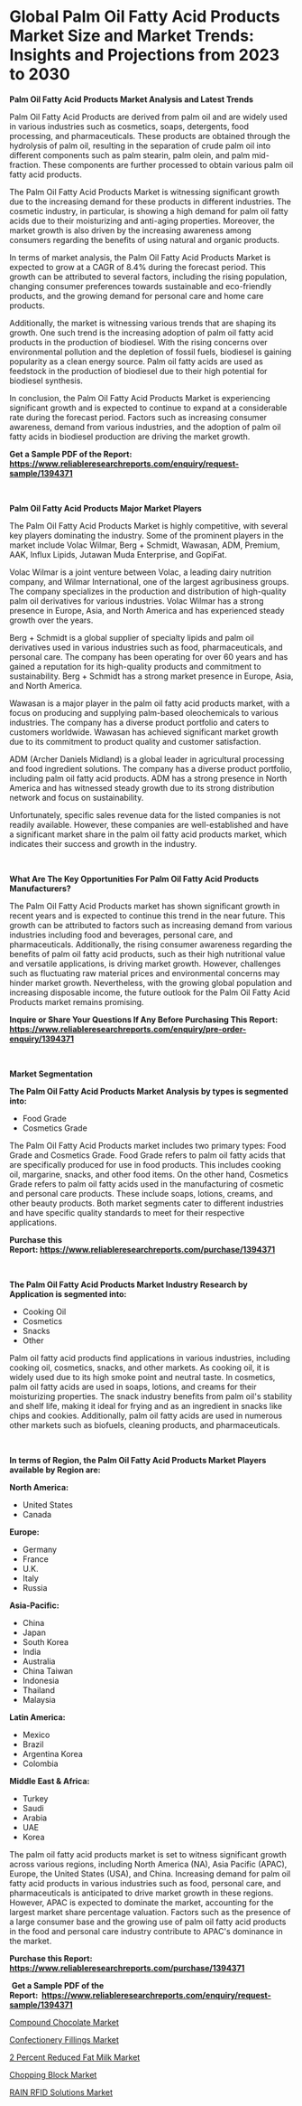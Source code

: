 <p><h1>Global Palm Oil Fatty Acid Products Market Size and Market Trends: Insights and Projections from 2023 to 2030</h1></p><p><strong>Palm Oil Fatty Acid Products Market Analysis and Latest Trends</strong></p>
<p><p>Palm Oil Fatty Acid Products are derived from palm oil and are widely used in various industries such as cosmetics, soaps, detergents, food processing, and pharmaceuticals. These products are obtained through the hydrolysis of palm oil, resulting in the separation of crude palm oil into different components such as palm stearin, palm olein, and palm mid-fraction. These components are further processed to obtain various palm oil fatty acid products.</p><p>The Palm Oil Fatty Acid Products Market is witnessing significant growth due to the increasing demand for these products in different industries. The cosmetic industry, in particular, is showing a high demand for palm oil fatty acids due to their moisturizing and anti-aging properties. Moreover, the market growth is also driven by the increasing awareness among consumers regarding the benefits of using natural and organic products.</p><p>In terms of market analysis, the Palm Oil Fatty Acid Products Market is expected to grow at a CAGR of 8.4% during the forecast period. This growth can be attributed to several factors, including the rising population, changing consumer preferences towards sustainable and eco-friendly products, and the growing demand for personal care and home care products.</p><p>Additionally, the market is witnessing various trends that are shaping its growth. One such trend is the increasing adoption of palm oil fatty acid products in the production of biodiesel. With the rising concerns over environmental pollution and the depletion of fossil fuels, biodiesel is gaining popularity as a clean energy source. Palm oil fatty acids are used as feedstock in the production of biodiesel due to their high potential for biodiesel synthesis.</p><p>In conclusion, the Palm Oil Fatty Acid Products Market is experiencing significant growth and is expected to continue to expand at a considerable rate during the forecast period. Factors such as increasing consumer awareness, demand from various industries, and the adoption of palm oil fatty acids in biodiesel production are driving the market growth.</p></p>
<p><strong>Get a Sample PDF of the Report:&nbsp; <a href="https://www.reliableresearchreports.com/enquiry/request-sample/1394371">https://www.reliableresearchreports.com/enquiry/request-sample/1394371</a></strong></p>
<p>&nbsp;</p>
<p><strong>Palm Oil Fatty Acid Products Major Market Players</strong></p>
<p><p>The Palm Oil Fatty Acid Products Market is highly competitive, with several key players dominating the industry. Some of the prominent players in the market include Volac Wilmar, Berg + Schmidt, Wawasan, ADM, Premium, AAK, Influx Lipids, Jutawan Muda Enterprise, and GopiFat. </p><p>Volac Wilmar is a joint venture between Volac, a leading dairy nutrition company, and Wilmar International, one of the largest agribusiness groups. The company specializes in the production and distribution of high-quality palm oil derivatives for various industries. Volac Wilmar has a strong presence in Europe, Asia, and North America and has experienced steady growth over the years.</p><p>Berg + Schmidt is a global supplier of specialty lipids and palm oil derivatives used in various industries such as food, pharmaceuticals, and personal care. The company has been operating for over 60 years and has gained a reputation for its high-quality products and commitment to sustainability. Berg + Schmidt has a strong market presence in Europe, Asia, and North America.</p><p>Wawasan is a major player in the palm oil fatty acid products market, with a focus on producing and supplying palm-based oleochemicals to various industries. The company has a diverse product portfolio and caters to customers worldwide. Wawasan has achieved significant market growth due to its commitment to product quality and customer satisfaction.</p><p>ADM (Archer Daniels Midland) is a global leader in agricultural processing and food ingredient solutions. The company has a diverse product portfolio, including palm oil fatty acid products. ADM has a strong presence in North America and has witnessed steady growth due to its strong distribution network and focus on sustainability.</p><p>Unfortunately, specific sales revenue data for the listed companies is not readily available. However, these companies are well-established and have a significant market share in the palm oil fatty acid products market, which indicates their success and growth in the industry.</p></p>
<p>&nbsp;</p>
<p><strong>What Are The Key Opportunities For Palm Oil Fatty Acid Products Manufacturers?</strong></p>
<p><p>The Palm Oil Fatty Acid Products market has shown significant growth in recent years and is expected to continue this trend in the near future. This growth can be attributed to factors such as increasing demand from various industries including food and beverages, personal care, and pharmaceuticals. Additionally, the rising consumer awareness regarding the benefits of palm oil fatty acid products, such as their high nutritional value and versatile applications, is driving market growth. However, challenges such as fluctuating raw material prices and environmental concerns may hinder market growth. Nevertheless, with the growing global population and increasing disposable income, the future outlook for the Palm Oil Fatty Acid Products market remains promising.</p></p>
<p><strong>Inquire or Share Your Questions If Any Before Purchasing This Report: <a href="https://www.reliableresearchreports.com/enquiry/pre-order-enquiry/1394371">https://www.reliableresearchreports.com/enquiry/pre-order-enquiry/1394371</a></strong></p>
<p>&nbsp;</p>
<p><strong>Market Segmentation</strong></p>
<p><strong>The Palm Oil Fatty Acid Products Market Analysis by types is segmented into:</strong></p>
<p><ul><li>Food Grade</li><li>Cosmetics Grade</li></ul></p>
<p><p>The Palm Oil Fatty Acid Products market includes two primary types: Food Grade and Cosmetics Grade. Food Grade refers to palm oil fatty acids that are specifically produced for use in food products. This includes cooking oil, margarine, snacks, and other food items. On the other hand, Cosmetics Grade refers to palm oil fatty acids used in the manufacturing of cosmetic and personal care products. These include soaps, lotions, creams, and other beauty products. Both market segments cater to different industries and have specific quality standards to meet for their respective applications.</p></p>
<p><strong>Purchase this Report:&nbsp;<a href="https://www.reliableresearchreports.com/purchase/1394371">https://www.reliableresearchreports.com/purchase/1394371</a></strong></p>
<p>&nbsp;</p>
<p><strong>The Palm Oil Fatty Acid Products Market Industry Research by Application is segmented into:</strong></p>
<p><ul><li>Cooking Oil</li><li>Cosmetics</li><li>Snacks</li><li>Other</li></ul></p>
<p><p>Palm oil fatty acid products find applications in various industries, including cooking oil, cosmetics, snacks, and other markets. As cooking oil, it is widely used due to its high smoke point and neutral taste. In cosmetics, palm oil fatty acids are used in soaps, lotions, and creams for their moisturizing properties. The snack industry benefits from palm oil's stability and shelf life, making it ideal for frying and as an ingredient in snacks like chips and cookies. Additionally, palm oil fatty acids are used in numerous other markets such as biofuels, cleaning products, and pharmaceuticals.</p></p>
<p>&nbsp;</p>
<p><strong>In terms of Region, the Palm Oil Fatty Acid Products Market Players available by Region are:</strong></p>
<p>
    <p> <strong> North America: </strong>
        <ul>
            <li>United States</li>
            <li>Canada</li>
        </ul>
        </p> 
    <p> <strong> Europe: </strong>
        <ul>
            <li>Germany</li>
            <li>France</li>
            <li>U.K.</li>
            <li>Italy</li>
            <li>Russia</li>
        </ul>
        </p> 
    <p> <strong> Asia-Pacific: </strong>
        <ul>
            <li>China</li>
            <li>Japan</li>
            <li>South Korea</li>
            <li>India</li>
            <li>Australia</li>
            <li>China Taiwan</li>
            <li>Indonesia</li>
            <li>Thailand</li>
            <li>Malaysia</li>
        </ul>
        </p> 
    <p> <strong> Latin America: </strong>
        <ul>
            <li>Mexico</li>
            <li>Brazil</li>
            <li>Argentina Korea</li>
            <li>Colombia</li>
        </ul>
        </p> 
    <p> <strong> Middle East & Africa: </strong>
        <ul>
            <li>Turkey</li>
            <li>Saudi</li>
            <li>Arabia</li>
            <li>UAE</li>
            <li>Korea</li>
        </ul>
    </p>
    </p>
<p><p>The palm oil fatty acid products market is set to witness significant growth across various regions, including North America (NA), Asia Pacific (APAC), Europe, the United States (USA), and China. Increasing demand for palm oil fatty acid products in various industries such as food, personal care, and pharmaceuticals is anticipated to drive market growth in these regions. However, APAC is expected to dominate the market, accounting for the largest market share percentage valuation. Factors such as the presence of a large consumer base and the growing use of palm oil fatty acid products in the food and personal care industry contribute to APAC's dominance in the market.</p></p>
<p><strong>Purchase this Report: <a href="https://www.reliableresearchreports.com/purchase/1394371">https://www.reliableresearchreports.com/purchase/1394371</a></strong></p>
<p>&nbsp;<strong>Get a Sample PDF of the Report:&nbsp;&nbsp;<a href="https://www.reliableresearchreports.com/enquiry/request-sample/1394371">https://www.reliableresearchreports.com/enquiry/request-sample/1394371</a></strong></p>
<p><strong></strong></p>
<p><p><a href="https://www.linkedin.com/pulse/compound-chocolate-market-size-growth-forecast-from-2023-xzu5e/">Compound Chocolate Market</a></p><p><a href="https://www.linkedin.com/pulse/confectionery-fillings-market-size-2023-2030-global-industrial-ujuge/">Confectionery Fillings Market</a></p><p><a href="https://medium.com/@efrainhaley/2-percent-reduced-fat-milk-market-size-growth-forecast-2023-2030-f6d43e2d5ba4">2 Percent Reduced Fat Milk Market</a></p><p><a href="https://medium.com/@elianehilll2023/chopping-block-market-size-growth-forecast-2023-2030-681300095d8e">Chopping Block Market</a></p><p><a href="https://www.linkedin.com/pulse/rain-rfid-solutions-market-research-report-provides-agxhe/">RAIN RFID Solutions Market</a></p></p>